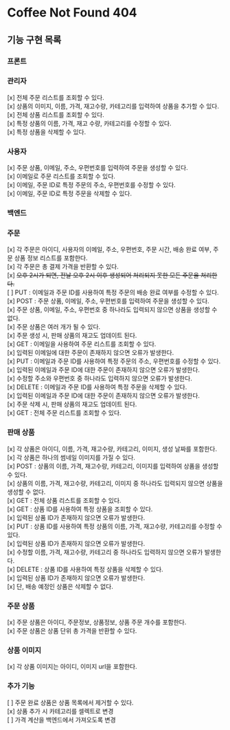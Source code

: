# Coffee Not Found 404

## 기능 구현 목록

### 프론트

### 관리자

[x] 전체 주문 리스트를 조회할 수 있다.   
[x] 상품의 이미지, 이름, 가격, 재고수량, 카테고리를 입력하여 상품을 추가할 수 있다.   
[x] 전체 상품 리스트를 조회할 수 있다.   
[x] 특정 상품의 이름, 가격, 재고 수량, 카테고리를 수정할 수 있다.   
[x] 특정 상품을 삭제할 수 있다.

### 사용자

[x] 주문 상품, 이메일, 주소, 우편번호를 입력하여 주문을 생성할 수 있다.   
[x] 이메일로 주문 리스트를 조회할 수 있다.   
[x] 이메일, 주문 ID로 특정 주문의 주소, 우편번호를 수정할 수 있다.   
[x] 이메일, 주문 ID로 특정 주문을 삭제할 수 있다.

### 백엔드

### 주문

[x] 각 주문은 아이디, 사용자의 이메일, 주소, 우편번호, 주문 시간, 배송 완료 여부, 주문 상품 정보 리스트를 포함한다.   
[x] 각 주문은 총 결제 가격을 반환할 수 있다.   
[x] ~~오후 2시가 되면, 전날 오후 2시 이후 생성되어 처리되지 못한 모든 주문을 처리한다.~~   
[ ] PUT : 이메일과 주문 ID를 사용하여 특정 주문의 배송 완료 여부를 수정할 수 있다.   
[x] POST : 주문 상품, 이메일, 주소, 우편번호를 입력하여 주문을 생성할 수 있다.   
[x] 주문 상품, 이메일, 주소, 우편번호 중 하나라도 입력되지 않으면 상품을 생성할 수 없다.   
[x] 주문 상품은 여러 개가 될 수 있다.   
[x] 주문 생성 시, 판매 상품의 재고도 업데이트 된다.   
[x] GET : 이메일을 사용하여 주문 리스트를 조회할 수 있다.   
[x] 입력된 이메일에 대한 주문이 존재하지 않으면 오류가 발생한다.   
[x] PUT : 이메일과 주문 ID를 사용하여 특정 주문의 주소, 우편번호를 수정할 수 있다.    
[x] 입력된 이메일과 주문 ID에 대한 주문이 존재하지 않으면 오류가 발생한다.  
[x] 수정할 주소와 우편번호 중 하나라도 입력하지 않으면 오류가 발생한다.   
[x] DELETE : 이메일과 주문 ID를 사용하여 특정 주문을 삭제할 수 있다.   
[x] 입력된 이메일과 주문 ID에 대한 주문이 존재하지 않으면 오류가 발생한다.   
[x] 주문 삭제 시, 판매 상품의 재고도 업데이트 된다.   
[x] GET : 전체 주문 리스트를 조회할 수 있다.

### 판매 상품

[x] 각 상품은 아이디, 이름, 가격, 재고수량, 카테고리, 이미지, 생성 날짜를 포함한다.   
[x] 각 상품은 하나의 썸네일 이미지를 가질 수 있다.    
[x] POST : 상품의 이름, 가격, 재고수량, 카테고리, 이미지를 입력하여 상품을 생성할 수 있다.  
[x] 상품의 이름, 가격, 재고수량, 카테고리, 이미지 중 하나라도 입력되지 않으면 상품을 생성할 수 없다.   
[x] GET : 전체 상품 리스트를 조회할 수 있다.   
[x] GET : 상품 ID를 사용하여 특정 상품을 조회할 수 있다.   
[x] 입력된 상품 ID가 존재하지 않으면 오류가 발생한다.   
[x] PUT : 상품 ID를 사용하여 특정 상품의 이름, 가격, 재고수량, 카테고리를 수정할 수 있다.   
[x] 입력된 상품 ID가 존재하지 않으면 오류가 발생한다.   
[x] 수정할 이름, 가격, 재고수량, 카테고리 중 하나라도 입력하지 않으면 오류가 발생한다.   
[x] DELETE : 상품 ID를 사용하여 특정 상품을 삭제할 수 있다.   
[x] 입력된 상품 ID가 존재하지 않으면 오류가 발생한다.   
[x] 단, 배송 예정인 상품은 삭제할 수 없다.

### 주문 상품

[x] 주문 상품은 아이디, 주문정보, 상품정보, 상품 주문 개수를 포함한다.   
[x] 주문 상품은 상품 단위 총 가격을 반환할 수 있다.

### 상품 이미지

[x] 각 상품 이미지는 아이디, 이미지 url을 포함한다.

### 추가 기능

[ ] 주문 완료 상품은 상품 목록에서 제거할 수 있다.   
[x] 상품 추가 시 카테고리를 셀렉트로 변경   
[ ] 가격 계산을 백엔드에서 가져오도록 변경